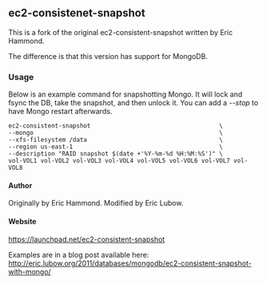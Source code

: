 ## ec2-consistenet-snapshot

   This is a fork of the original ec2-consistent-snapshot written by Eric Hammond.

   The difference is that this version has support for MongoDB.

### Usage

   Below is an example command for snapshotting Mongo.  It will lock and fsync the DB, take the snapshot, and then unlock it.  You can add a _--stop_ to have Mongo restart afterwards.


    ec2-consistent-snapshot                                    \
    --mongo                                                    \
    --xfs-filesystem /data                                     \
    --region us-east-1                                         \
    --description "RAID snapshot $(date +'%Y-%m-%d %H:%M:%S')" \
    vol-VOL1 vol-VOL2 vol-VOL3 vol-VOL4 vol-VOL5 vol-VOL6 vol-VOL7 vol-VOL8

#### Author

   Originally by Eric Hammond.  Modified by Eric Lubow.

#### Website

   https://launchpad.net/ec2-consistent-snapshot

   Examples are in a blog post available here: http://eric.lubow.org/2011/databases/mongodb/ec2-consistent-snapshot-with-mongo/

